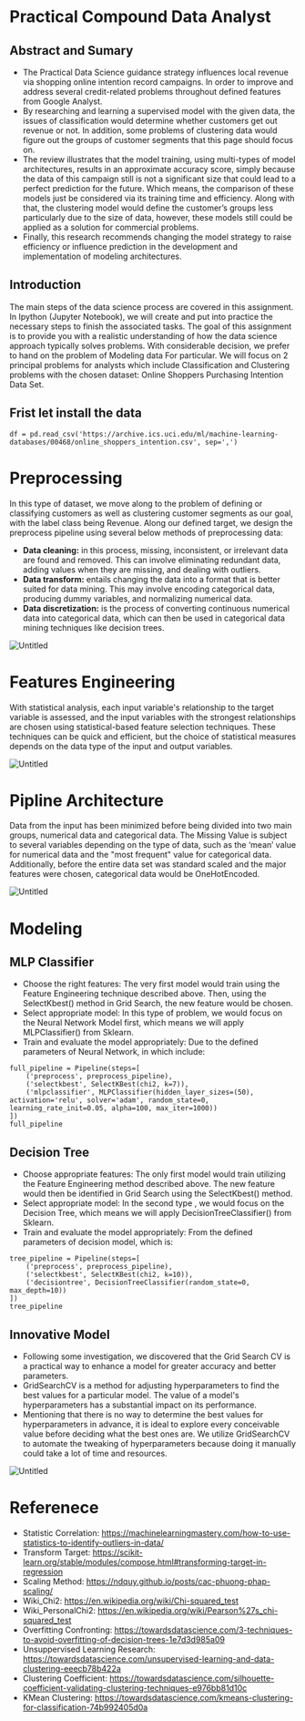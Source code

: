 # Practical Compound Data Analyst
## Abstract and Sumary
- The Practical Data Science guidance strategy influences local revenue via shopping online intention record campaigns. In order to improve and address several credit-related problems throughout defined features from Google Analyst.
- By researching and learning a supervised model with the given data, the issues of classification would determine whether customers get out revenue or not. In addition, some problems of clustering data would figure out the groups of customer segments that this page should focus on.
- The review illustrates that the model training, using multi-types of model architectures, results in an approximate accuracy score, simply because the data of this campaign still is not a significant size that could lead to a perfect prediction for the future. Which means, the comparison of these models just be considered via its training time and efficiency. Along with that, the clustering model would define the customer’s groups less particularly due to the size of data, however, these models still could be applied as a solution for commercial problems.
- Finally, this research recommends changing the model strategy to raise efficiency or influence prediction in the development and implementation of modeling architectures.

## Introduction
The main steps of the data science process are covered in this assignment. In Ipython (Jupyter Notebook), we will create and put into practice the necessary steps to finish the associated tasks. The goal of this assignment is to provide you with a realistic understanding of how the data science approach typically solves problems.
With considerable decision, we prefer to hand on the problem of Modeling data For particular. We will focus on 2 principal problems for analysts which include Classification and Clustering problems with the chosen dataset: Online Shoppers Purchasing Intention Data Set.


## Frist let install the data
```
df = pd.read_csv('https://archive.ics.uci.edu/ml/machine-learning-databases/00468/online_shoppers_intention.csv', sep=',')
```
# Preprocessing
In this type of dataset, we move along to the problem of defining or classifying customers as well as clustering customer segments as our goal, with the label class being Revenue.
Along our defined target, we design the preprocess pipeline using several below methods of preprocessing data:
- **Data cleaning:** in this process, missing, inconsistent, or irrelevant data are found and removed. This can involve eliminating redundant data, adding values when they are missing, and dealing with outliers.
- **Data transform:** entails changing the data into a format that is better suited for data mining. This may involve encoding categorical data, producing dummy variables, and normalizing numerical data.
- **Data discretization:** is the process of converting continuous numerical data into categorical data, which can then be used in categorical data mining techniques like decision trees.

![Untitled](https://user-images.githubusercontent.com/81562297/221422399-d34bf34d-4d58-46ac-a73a-cb82f6c61587.png)

# Features Engineering
With statistical analysis, each input variable's relationship to the target variable is assessed, and the input variables with the strongest relationships are chosen using statistical-based feature selection techniques. These techniques can be quick and efficient, but the choice of statistical measures depends on the data type of the input and output variables.

![Untitled](https://user-images.githubusercontent.com/81562297/221422579-414466f0-2a76-4568-b44b-cab80ce675c4.png)

# Pipline Architecture
Data from the input has been minimized before being divided into two main groups, numerical data and categorical data. The Missing Value is subject to several variables depending on the type of data, such as the ‘mean’ value for numerical data and the "most frequent" value for categorical data. Additionally, before the entire data set was standard scaled and the major features were chosen, categorical data would be OneHotEncoded.

![Untitled](https://user-images.githubusercontent.com/81562297/221423207-0b892e18-ddea-483b-a79d-7d8ae44329ef.png)

# Modeling
## MLP Classifier
- Choose the right features: The very first model would train using the Feature Engineering technique described above. Then, using the SelectKbest() method in Grid Search, the new feature would be chosen.
- Select appropriate model: In this type of problem, we would focus on the Neural Network Model first, which means we will apply MLPClassifier() from Sklearn.
- Train and evaluate the model appropriately:
Due to the defined parameters of Neural Network, in which include:
```
full_pipeline = Pipeline(steps=[
    ('preprocess', preprocess_pipeline),
    ('selectkbest', SelectKBest(chi2, k=7)),
    ('mlpclassifier', MLPClassifier(hidden_layer_sizes=(50), activation='relu', solver='adam', random_state=0, learning_rate_init=0.05, alpha=100, max_iter=1000))
])
full_pipeline
```

## Decision Tree
- Choose appropriate features: The only first model would train utilizing the Feature Engineering method described above. The new feature would then be identified in Grid Search using the SelectKbest() method.
- Select appropriate model: In the second type , we would focus on the Decision Tree, which means we will apply DecisionTreeClassifier() from Sklearn.
- Train and evaluate the model appropriately:
From the defined parameters of decision model, which is:
```
tree_pipeline = Pipeline(steps=[
    ('preprocess', preprocess_pipeline),
    ('selectkbest', SelectKBest(chi2, k=10)),
    ('decisiontree', DecisionTreeClassifier(random_state=0, max_depth=10))
])
tree_pipeline
```

## Innovative Model
- Following some investigation, we discovered that the Grid Search CV is a practical way to enhance a model for greater accuracy and better parameters.
- GridSearchCV is a method for adjusting hyperparameters to find the best values for a particular model. The value of a model's hyperparameters has a substantial impact on its performance.
- Mentioning that there is no way to determine the best values for hyperparameters in advance, it is ideal to explore every conceivable value before deciding what the best ones are. We utilize GridSearchCV to automate the tweaking of hyperparameters because doing it manually could take a lot of time and resources.

![Untitled](https://user-images.githubusercontent.com/81562297/221423377-d6aa2ff5-28f9-4d6e-be69-76c80d4625ca.png)

# Referenece
- Statistic Correlation: https://machinelearningmastery.com/how-to-use-statistics-to-identify-outliers-in-data/ 
- Transform Target: https://scikit-learn.org/stable/modules/compose.html#transforming-target-in-regression
- Scaling Method: https://ndquy.github.io/posts/cac-phuong-phap-scaling/ 
- Wiki_Chi2: https://en.wikipedia.org/wiki/Chi-squared_test 
- Wiki_PersonalChi2: https://en.wikipedia.org/wiki/Pearson%27s_chi-squared_test 
- Overfitting Confronting: https://towardsdatascience.com/3-techniques-to-avoid-overfitting-of-decision-trees-1e7d3d985a09
- Unsuppervised Learning Research: https://towardsdatascience.com/unsupervised-learning-and-data-clustering-eeecb78b422a 
- Clustering Coefficient: https://towardsdatascience.com/silhouette-coefficient-validating-clustering-techniques-e976bb81d10c 
- KMean Clustering: https://towardsdatascience.com/kmeans-clustering-for-classification-74b992405d0a 
